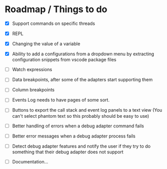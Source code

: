 # Roadmap / Things to do

- [x] Support commands on specific threads
- [x] REPL
- [x] Changing the value of a variable
- [x] Ability to add a configurations from a dropdown menu by extracting configuration snippets from vscode package files

- [ ] Watch expressions
- [ ] Data breakpoints, after some of the adapters start supporting them
- [ ] Column breakpoints
- [ ] Events Log needs to have pages of some sort.
- [ ] Buttons to export the call stack and event log panels to a text view (You can't select phantom text so this probably should be easy to use)
- [ ] Better handling of errors when a debug adapter command fails
- [ ] Better error messages when a debug adapter process fails
- [ ] Detect debug adapter features and notify the user if they try to do something that their debug adapter does not support
- [ ] Documentation...
